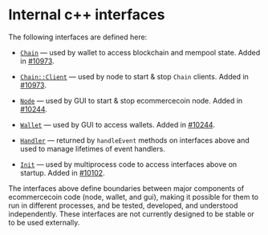 # Internal c++ interfaces

The following interfaces are defined here:

* [`Chain`](chain.h) — used by wallet to access blockchain and mempool state. Added in [#10973](https://github.com/ecommercecoin/ecommercecoin/pull/10973).

* [`Chain::Client`](chain.h) — used by node to start & stop `Chain` clients. Added in [#10973](https://github.com/ecommercecoin/ecommercecoin/pull/10973).

* [`Node`](node.h) — used by GUI to start & stop ecommercecoin node. Added in [#10244](https://github.com/ecommercecoin/ecommercecoin/pull/10244).

* [`Wallet`](wallet.h) — used by GUI to access wallets. Added in [#10244](https://github.com/ecommercecoin/ecommercecoin/pull/10244).

* [`Handler`](handler.h) — returned by `handleEvent` methods on interfaces above and used to manage lifetimes of event handlers.

* [`Init`](init.h) — used by multiprocess code to access interfaces above on startup. Added in [#10102](https://github.com/ecommercecoin/ecommercecoin/pull/10102).

The interfaces above define boundaries between major components of ecommercecoin code (node, wallet, and gui), making it possible for them to run in different processes, and be tested, developed, and understood independently. These interfaces are not currently designed to be stable or to be used externally.
